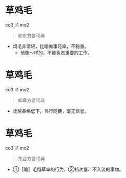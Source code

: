 # 草鸡毛
co3 ji1 mo2
> 如东方言词典
- 鸡毛非常轻，比喻做事轻率，不稳重。
  - 他像～样的，不能负责重要的工作。

# 草鸡毛
co3 ji1 mo2
> 如皋方言词典
- 比喻品格低下，言行随便，毫无信誉。

# 草鸡毛
co3 ji1 mo2
> 东台方言词典
- ①［喻］毛糙草率的行为。②档次低、不入流的事物。
